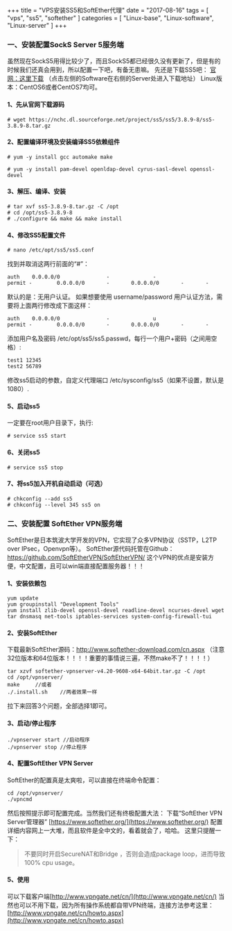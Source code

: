 +++
title = "VPS安装SS5和SoftEther代理"
date = "2017-08-16"
tags = [ "vps", "ss5", "softether"  ]
categories = [
	"Linux-base",
	"Linux-software",
   "Linux-server"
]
+++

### 一、安装配置SockS Server 5服务端
虽然现在SockS5用得比较少了，而且SockS5都已经很久没有更新了，但是有的时候我们还真会用到，所以配置一下吧，有备无患嘛。
先还是下载SS5吧：
[官网：这里下载](http://ss5.sourceforge.net/) （点击左侧的Software在右侧的Server处进入下载地址）
Linux版本：CentOS6或者CentOS7均可。

<!-- more -->

#### 1、先从官网下载源码
```
# wget https://nchc.dl.sourceforge.net/project/ss5/ss5/3.8.9-8/ss5-3.8.9-8.tar.gz
```
#### 2、配置编译环境及安装编译SS5依赖组件

```
# yum -y install gcc automake make

# yum -y install pam-devel openldap-devel cyrus-sasl-devel openssl-devel
```
#### 3、解压、编译、安装
```
# tar xvf ss5-3.8.9-8.tar.gz -C /opt
# cd /opt/ss5-3.8.9-8
# ./configure && make && make install
```
#### 4、修改SS5配置文件
```
# nano /etc/opt/ss5/ss5.conf
```
找到并取消这两行前面的“#”：
```
auth    0.0.0.0/0               -              -
permit -        0.0.0.0/0       -       0.0.0.0/0       -       -       
```
默认的是：无用户认证。 
如果想要使用 username/password 用户认证方法，需要将上面两行修改成下面这样：
```
auth    0.0.0.0/0               -              u
permit -        0.0.0.0/0       -       0.0.0.0/0       -       -       
```
添加用户名及密码 /etc/opt/ss5/ss5.passwd，每行一个用户+密码（之间用空格）:
```
test1 12345
test2 56789
```
修改ss5启动的参数，自定义代理端口 /etc/sysconfig/ss5（如果不设置，默认是1080）.
#### 5、启动ss5
一定要在root用户目录下，执行:

```
# service ss5 start
```

#### 6、关闭ss5

```
# service ss5 stop
```

#### 7、将ss5加入开机自动启动（可选）

```
# chkconfig --add ss5
# chkconfig --level 345 ss5 on
```

### 二、安装配置 SoftEther VPN服务端

SoftEther是日本筑波大学开发的VPN，它实现了众多VPN协议（SSTP，L2TP over IPsec，Openvpn等）。
SoftEther源代码托管在Github：https://github.com/SoftEtherVPN/SoftEtherVPN/
这个VPN的优点是安装方便，中文配置，且可以win端直接配置服务器！！！

#### 1、安装依赖包

```
yum update
yum groupinstall "Development Tools"
yum install zlib-devel openssl-devel readline-devel ncurses-devel wget tar dnsmasq net-tools iptables-services system-config-firewall-tui
```

#### 2、安装SoftEther
下载最新SoftEther源码：http://www.softether-download.com/cn.aspx
（注意32位版本和64位版本！！！！重要的事情说三遍，不然make不了！！！！）

```
tar xzvf softether-vpnserver-v4.20-9608-x64-64bit.tar.gz -C /opt
cd /opt/vpnserver/
make     //或者 
./.install.sh    //两者效果一样
```
拉下来回答3个问题，全部选择1即可。

#### 3、启动/停止程序

```
./vpnserver start //启动程序
./vpnserver stop //停止程序
```

#### 4、配置SoftEther VPN Server

SoftEther的配置真是太爽啦，可以直接在终端命令配置：

```
cd /opt/vpnserver/
./vpncmd
```
然后按照提示即可配置完成。当然我们还有终极配置大法：
下载“SoftEther VPN Server管理器” [https://www.softether.org/](https://www.softether.org/)
配置详细内容网上一大堆，而且软件是全中文的，看着就会了，哈哈。
这里只提醒一下：

> 不要同时开启SecureNAT和Bridge ，否则会造成package loop，进而导致100% cpu usage。

#### 5、使用
可以下载客户端[http://www.vpngate.net/cn/](http://www.vpngate.net/cn/)
当然也可以不用下载，因为所有操作系统都自带VPN终端，连接方法参考这里：[http://www.vpngate.net/cn/howto.aspx](http://www.vpngate.net/cn/howto.aspx)


